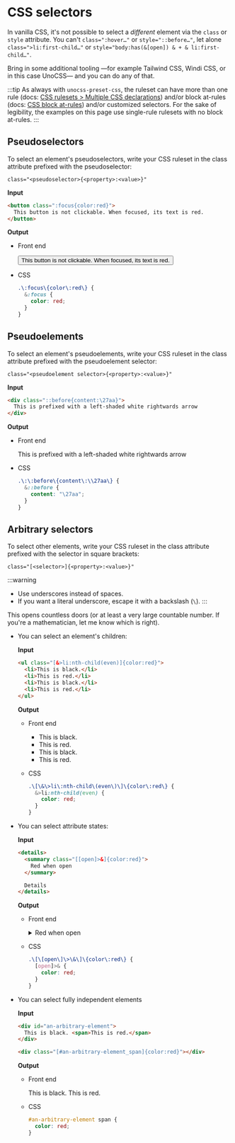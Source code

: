 # CSS selectors

In vanilla CSS, it's not possible to select a _different_ element via the `class` or `style` attribute. You can't `class=":hover…"` or `style="::before…"`, let alone `class=">li:first-child…"` or `style="body:has(&[open]) & + & li:first-child…"`.

Bring in some additional tooling —for example Tailwind CSS, Windi CSS, or in this case UnoCSS— and you can do any of that.

:::tip
As always with `unocss-preset-css`, the ruleset can have more than one rule (docs: [CSS rulesets > Multiple CSS declarations](./css-rulesets.md#multiple-css-declarations)) and/or block at-rules (docs: [CSS block at-rules](./css-at-rules.md)) and/or customized selectors. For the sake of legibility, the examples on this page use single-rule rulesets with no block at-rules.
:::

## Pseudoselectors

To select an element's pseudoselectors, write your CSS ruleset in the class attribute prefixed with the pseudoselector:

`class="<pseudoselector>{<property>:<value>}"`

**Input**

```html
<button class=":focus{color:red}">
  This button is not clickable. When focused, its text is red.
</button>
```

**Output**

- Front end

    <button class=":focus{color:red}">
      This button is not clickable. When focused, its text is red.
    </button>

- CSS

    ```css
    .\:focus\{color\:red\} {
      &:focus {
        color: red;
      }
    }
    ```

## Pseudoelements

To select an element's pseudoelements, write your CSS ruleset in the class attribute prefixed with the pseudoelement selector:

`class="<pseudoelement selector>{<property>:<value>}"`

**Input**

```html
<div class="::before{content:\27aa}">
  This is prefixed with a left-shaded white rightwards arrow
</div>
```

**Output**

- Front end

    <div class="::before{content:\27aa}">
      This is prefixed with a left-shaded white rightwards arrow
    </div>

- CSS

    ```css
    .\:\:before\{content\:\\27aa\} {
      &::before {
        content: "\27aa";
      }
    }
    ```

## Arbitrary selectors

To select other elements, write your CSS ruleset in the class attribute prefixed with the selector in square brackets:

`class="[<selector>]{<property>:<value>}"`

:::warning
- Use underscores instead of spaces.
- If you want a literal underscore, escape it with a backslash (`\`).
:::

This opens countless doors (or at least a very large countable number. If you're a mathematician, let me know which is right).

- You can select an element's children:

    **Input**

    ```html
    <ul class="[&>li:nth-child(even)]{color:red}">
      <li>This is black.</li>
      <li>This is red.</li>
      <li>This is black.</li>
      <li>This is red.</li>
    </ul>
    ```

    **Output**

    - Front end

        <ul class="[&>li:nth-child(even)]{color:red}">
          <li>This is black.</li>
          <li>This is red.</li>
          <li>This is black.</li>
          <li>This is red.</li>
        </ul>

    - CSS

        ```css
        .\[\&\>li\:nth-child\(even\)\]\{color\:red\} {
          &>li:nth-child(even) {
            color: red;
          }
        }
        ```

- You can select attribute states:

    **Input**

    ```html
    <details>
      <summary class="[[open]>&]{color:red}">
        Red when open
      </summary>

      Details
    </details>
    ```

    **Output**

    - Front end

        <details>
          <summary class="[[open]>&]{color:red}">
            Red when open
          </summary>

          Details
        </details>

    - CSS

        ```css
        .\[\[open\]\>\&\]\{color\:red\} {
          [open]>& {
            color: red;
          }
        }
        ```

- You can select fully independent elements


    **Input**

    ```html
    <div id="an-arbitrary-element">
      This is black. <span>This is red.</span>
    </div>

    <div class="[#an-arbitrary-element_span]{color:red}"></div>
    ```

    **Output**

    - Front end

      <div id="an-arbitrary-element">
        This is black. <span>This is red.</span>
      </div>

      <div class="[#an-arbitrary-element_span]{color:red}"></div>

    - CSS

        ```css
        #an-arbitrary-element span {
          color: red;
        }
        ```
